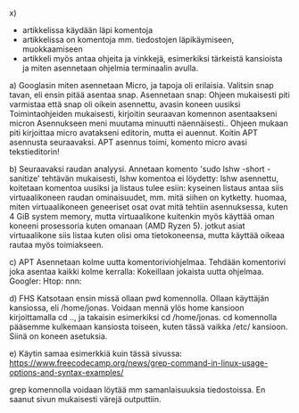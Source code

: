 x)
- artikkelissa käydään läpi komentoja
- artikkelissa on komentoja mm. tiedostojen läpikäymiseen, muokkaamiseen
- artikkeli myös antaa ohjeita ja vinkkejä, esimerkiksi  tärkeistä kansioista ja miten asennetaan ohjelmia terminaalin avulla.

a) Googlasin miten asennetaan Micro, ja tapoja oli erilaisia.
Valitsin snap tavan, eli ensin pitää asentaa snap.
Asennetaan snap:
Ohjeen mukaisesti piti varmistaa että snap oli oikein asennettu, avasin koneen uusiksi
Toimintaohjeiden mukaisesti, kirjoitin seuraavan komennon asentaakseni micron
Asennukseen meni muutama minuutti näennäisesti..
Ohjeen mukaan piti kirjoittaa micro avatakseni editorin, mutta ei auennut. Koitin APT asennusta seuraavaksi.
APT asennus toimi, komento micro avasi tekstieditorin!

b) Seuraavaksi raudan analyysi. Annetaan komento 'sudo lshw -short -sanitize' tehtävän mukaisesti,
lshw komentoa ei löydetty:
lshw asennettu, koitetaan komentoa uusiksi ja listaus tulee esiin:
kyseinen listaus antaa siis virtuaalikoneen raudan ominaisuudet, mm. mitä siihen on kytketty.
huomaa, miten virtuaalikoneen geneeriset osat ovat mitä tehtiin asennuksessa, kuten 4 GiB system memory, mutta
virtuaalikone kuitenkin myös käyttää oman koneeni prosessoria kuten omanaan (AMD Ryzen 5). 
jotkut asiat virtuaalikone siis listaa kuten olisi oma tietokoneensa, mutta käyttää oikeaa rautaa myös toimiakseen.

c) APT
Asennetaan kolme uutta komentoriviohjelmaa. Tehdään komentorivi joka asentaa kaikki kolme kerralla:
Kokeillaan jokaista uutta ohjelmaa. 
Googler:
Htop:
nnn:

d) FHS
Katsotaan ensin missä ollaan pwd komennolla. Ollaan käyttäjän kansiossa, eli /home/jonas.
Voidaan mennä ylös home kansioon kirjoittamalla cd .., ja takaisin esimerkiksi cd /home/jonas.
cd komennolla pääsemme kulkemaan kansiosta toiseen, kuten tässä vaikka /etc/ kansioon. Siinä on koneen asetuksia.

e) Käytin samaa esimerkkiä kuin tässä sivussa: https://www.freecodecamp.org/news/grep-command-in-linux-usage-options-and-syntax-examples/

grep komennolla voidaan löytää mm samanlaisuuksia tiedostoissa. 
En saanut sivun mukaisesti värejä outputtiin. 
